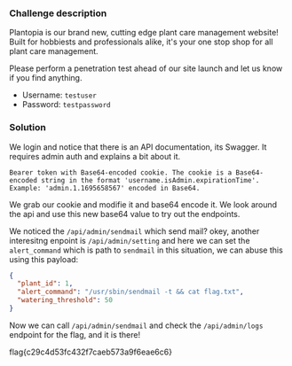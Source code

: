 ### Challenge description

Plantopia is our brand new, cutting edge plant care management website! Built for hobbiests and professionals alike, it's your one stop shop for all plant care management.

Please perform a penetration test ahead of our site launch and let us know if you find anything.

- Username: `testuser`
- Password: `testpassword`

### Solution

We login and notice that there is an API documentation, its Swagger. It requires admin auth and explains a bit about it.

```
Bearer token with Base64-encoded cookie. The cookie is a Base64-encoded string in the format 'username.isAdmin.expirationTime'. Example: 'admin.1.1695658567' encoded in Base64.
```

We grab our cookie and modifie it and base64 encode it. We look around the api and use this new base64 value to try out the endpoints.

We noticed the `/api/admin/sendmail` which send mail? okey, another interesitng enpoint is `/api/admin/setting` and here we can set the `alert_command` which is path to `sendmail` in this situation, we can abuse this using this payload:
```json
{
  "plant_id": 1,
  "alert_command": "/usr/sbin/sendmail -t && cat flag.txt",
  "watering_threshold": 50
}
```
Now we can call `/api/admin/sendmail` and check the `/api/admin/logs` endpoint for the flag, and it is there!

flag{c29c4d53fc432f7caeb573a9f6eae6c6}